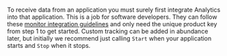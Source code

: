 <!--
title: Your First Data
meta_title: Your First Data | Getting Started | Telerik Analytics
slug: getting-started-your-first-data
tags: Features, Application Analytics, Feature Tracking, Feature Usage
publish: true
-->

To receive data from an application you must surely first integrate Analytics into that application. This is a job for software developers. They can follow these [monitor integration guidelines]({{slug:integration-introduction}}) and only need the unique product key from step 1 to get started. Custom tracking can be added in abundance later, but initially we recommend just calling `Start` when your application starts and `Stop` when it stops.
